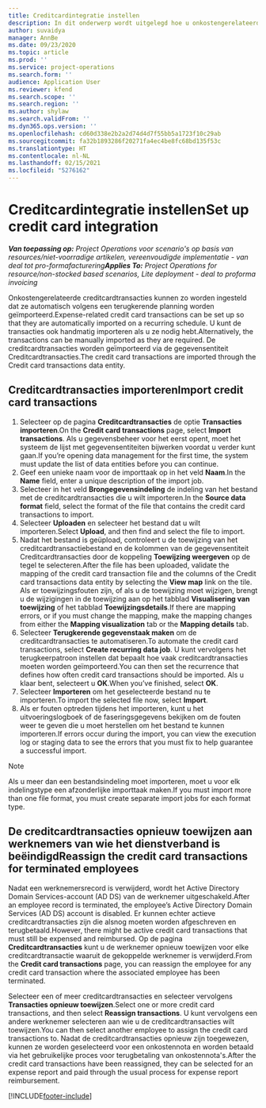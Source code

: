 ```yaml
---
title: Creditcardintegratie instellen
description: In dit onderwerp wordt uitgelegd hoe u onkostengerelateerde creditcardtransacties importeert en onderhoudt.
author: suvaidya
manager: AnnBe
ms.date: 09/23/2020
ms.topic: article
ms.prod: ''
ms.service: project-operations
ms.search.form: ''
audience: Application User
ms.reviewer: kfend
ms.search.scope: ''
ms.search.region: ''
ms.author: shylaw
ms.search.validFrom: ''
ms.dyn365.ops.version: ''
ms.openlocfilehash: cd60d338e2b2a2d74d4d7f55bb5a1723f10c29ab
ms.sourcegitcommit: fa32b1893286f20271fa4ec4be8fc68bd135f53c
ms.translationtype: HT
ms.contentlocale: nl-NL
ms.lasthandoff: 02/15/2021
ms.locfileid: "5276162"
---
```

# <a name="set-up-credit-card-integration"></a><span data-ttu-id="fda0a-103">Creditcardintegratie instellen</span><span class="sxs-lookup"><span data-stu-id="fda0a-103">Set up credit card integration</span></span>

<span data-ttu-id="fda0a-104">_**Van toepassing op:** Project Operations voor scenario's op basis van resources/niet-voorradige artikelen, vereenvoudigde implementatie - van deal tot pro-formafacturering_</span><span class="sxs-lookup"><span data-stu-id="fda0a-104">_**Applies To:** Project Operations for resource/non-stocked based scenarios, Lite deployment - deal to proforma invoicing_</span></span>

<span data-ttu-id="fda0a-105">Onkostengerelateerde creditcardtransacties kunnen zo worden ingesteld dat ze automatisch volgens een terugkerende planning worden geïmporteerd.</span><span class="sxs-lookup"><span data-stu-id="fda0a-105">Expense-related credit card transactions can be set up so that they are automatically imported on a recurring schedule.</span></span> <span data-ttu-id="fda0a-106">U kunt de transacties ook handmatig importeren als u ze nodig hebt.</span><span class="sxs-lookup"><span data-stu-id="fda0a-106">Alternatively, the transactions can be manually imported as they are required.</span></span> <span data-ttu-id="fda0a-107">De creditcardtransacties worden geïmporteerd via de gegevensentiteit Creditcardtransacties.</span><span class="sxs-lookup"><span data-stu-id="fda0a-107">The credit card transactions are imported through the Credit card transactions data entity.</span></span>

## <a name="import-credit-card-transactions"></a><span data-ttu-id="fda0a-108">Creditcardtransacties importeren</span><span class="sxs-lookup"><span data-stu-id="fda0a-108">Import credit card transactions</span></span>

1. <span data-ttu-id="fda0a-109">Selecteer op de pagina **Creditcardtransacties** de optie **Transacties importeren**.</span><span class="sxs-lookup"><span data-stu-id="fda0a-109">On the **Credit card transactions** page, select **Import transactions**.</span></span> <span data-ttu-id="fda0a-110">Als u gegevensbeheer voor het eerst opent, moet het systeem de lijst met gegevensentiteiten bijwerken voordat u verder kunt gaan.</span><span class="sxs-lookup"><span data-stu-id="fda0a-110">If you’re opening data management for the first time, the system must update the list of data entities before you can continue.</span></span>
2. <span data-ttu-id="fda0a-111">Geef een unieke naam voor de importtaak op in het veld **Naam**.</span><span class="sxs-lookup"><span data-stu-id="fda0a-111">In the **Name** field, enter a unique description of the import job.</span></span>
3. <span data-ttu-id="fda0a-112">Selecteer in het veld **Brongegevensindeling** de indeling van het bestand met de creditcardtransacties die u wilt importeren.</span><span class="sxs-lookup"><span data-stu-id="fda0a-112">In the **Source data format** field, select the format of the file that contains the credit card transactions to import.</span></span>
4. <span data-ttu-id="fda0a-113">Selecteer **Uploaden** en selecteer het bestand dat u wilt importeren.</span><span class="sxs-lookup"><span data-stu-id="fda0a-113">Select **Upload**, and then find and select the file to import.</span></span>
5. <span data-ttu-id="fda0a-114">Nadat het bestand is geüpload, controleert u de toewijzing van het creditcardtransactiebestand en de kolommen van de gegevensentiteit Creditcardtransacties door de koppeling **Toewijzing weergeven** op de tegel te selecteren.</span><span class="sxs-lookup"><span data-stu-id="fda0a-114">After the file has been uploaded, validate the mapping of the credit card transaction file and the columns of the Credit card transactions data entity by selecting the **View map** link on the tile.</span></span> <span data-ttu-id="fda0a-115">Als er toewijzingsfouten zijn, of als u de toewijzing moet wijzigen, brengt u de wijzigingen in de toewijzing aan op het tabblad **Visualisering van toewijzing** of het tabblad **Toewijzingsdetails**.</span><span class="sxs-lookup"><span data-stu-id="fda0a-115">If there are mapping errors, or if you must change the mapping, make the mapping changes from either the **Mapping visualization** tab or the **Mapping details** tab.</span></span>
6. <span data-ttu-id="fda0a-116">Selecteer **Terugkerende gegevenstaak maken** om de creditcardtransacties te automatiseren.</span><span class="sxs-lookup"><span data-stu-id="fda0a-116">To automate the credit card transactions, select **Create recurring data job**.</span></span> <span data-ttu-id="fda0a-117">U kunt vervolgens het terugkeerpatroon instellen dat bepaalt hoe vaak creditcardtransacties moeten worden geïmporteerd.</span><span class="sxs-lookup"><span data-stu-id="fda0a-117">You can then set the recurrence that defines how often credit card transactions should be imported.</span></span> <span data-ttu-id="fda0a-118">Als u klaar bent, selecteert u **OK**.</span><span class="sxs-lookup"><span data-stu-id="fda0a-118">When you’ve finished, select **OK**.</span></span>
7. <span data-ttu-id="fda0a-119">Selecteer **Importeren** om het geselecteerde bestand nu te importeren.</span><span class="sxs-lookup"><span data-stu-id="fda0a-119">To import the selected file now, select **Import**.</span></span>
8. <span data-ttu-id="fda0a-120">Als er fouten optreden tijdens het importeren, kunt u het uitvoeringslogboek of de faseringsgegevens bekijken om de fouten weer te geven die u moet herstellen om het bestand te kunnen importeren.</span><span class="sxs-lookup"><span data-stu-id="fda0a-120">If errors occur during the import, you can view the execution log or staging data to see the errors that you must fix to help guarantee a successful import.</span></span>

> [!NOTE]
> <span data-ttu-id="fda0a-121">Als u meer dan een bestandsindeling moet importeren, moet u voor elk indelingstype een afzonderlijke importtaak maken.</span><span class="sxs-lookup"><span data-stu-id="fda0a-121">If you must import more than one file format, you must create separate import jobs for each format type.</span></span>

## <a name="reassign-the-credit-card-transactions-for-terminated-employees"></a><span data-ttu-id="fda0a-122">De creditcardtransacties opnieuw toewijzen aan werknemers van wie het dienstverband is beëindigd</span><span class="sxs-lookup"><span data-stu-id="fda0a-122">Reassign the credit card transactions for terminated employees</span></span>

<span data-ttu-id="fda0a-123">Nadat een werknemersrecord is verwijderd, wordt het Active Directory Domain Services-account (AD DS) van de werknemer uitgeschakeld.</span><span class="sxs-lookup"><span data-stu-id="fda0a-123">After an employee record is terminated, the employee’s Active Directory Domain Services (AD DS) account is disabled.</span></span> <span data-ttu-id="fda0a-124">Er kunnen echter actieve creditcardtransacties zijn die alsnog moeten worden afgeschreven en terugbetaald.</span><span class="sxs-lookup"><span data-stu-id="fda0a-124">However, there might be active credit card transactions that must still be expensed and reimbursed.</span></span> <span data-ttu-id="fda0a-125">Op de pagina **Creditcardtransacties** kunt u de werknemer opnieuw toewijzen voor elke creditcardtransactie waaruit de gekoppelde werknemer is verwijderd.</span><span class="sxs-lookup"><span data-stu-id="fda0a-125">From the **Credit card transactions** page, you can reassign the employee for any credit card transaction where the associated employee has been terminated.</span></span>

<span data-ttu-id="fda0a-126">Selecteer een of meer creditcardtransacties en selecteer vervolgens **Transacties opnieuw toewijzen**.</span><span class="sxs-lookup"><span data-stu-id="fda0a-126">Select one or more credit card transactions, and then select **Reassign transactions**.</span></span> <span data-ttu-id="fda0a-127">U kunt vervolgens een andere werknemer selecteren aan wie u de creditcardtransacties wilt toewijzen.</span><span class="sxs-lookup"><span data-stu-id="fda0a-127">You can then select another employee to assign the credit card transactions to.</span></span> <span data-ttu-id="fda0a-128">Nadat de creditcardtransacties opnieuw zijn toegewezen, kunnen ze worden geselecteerd voor een onkostennota en worden betaald via het gebruikelijke proces voor terugbetaling van onkostennota's.</span><span class="sxs-lookup"><span data-stu-id="fda0a-128">After the credit card transactions have been reassigned, they can be selected for an expense report and paid through the usual process for expense report reimbursement.</span></span>


[!INCLUDE[footer-include](../includes/footer-banner.md)]